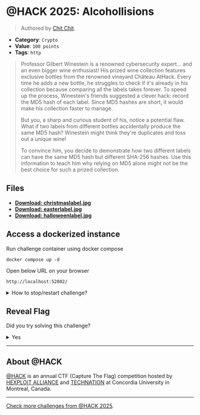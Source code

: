# @HACK 2025: Alcohollisions

> Authored by [Chit Chit](https://github.com/littleSquid00).

- **Category**: `Crypto`
- **Value**: `100 points`
- **Tags**: `http`

> Professor Gilbert Winestein is a renowned cybersecurity expert... and an even bigger wine enthusiast!
> His prized wine collection features exclusive bottles from the renowned vineyard Château AtHack.
> Every time he adds a new bottle, he struggles to check if it's already in his collection because comparing all the labels takes forever.
> To speed up the process, Winestein's friends suggested a clever hack: record the MD5 hash of each label.
> Since MD5 hashes are short, it would make his collection faster to manage.
> 
> But you, a sharp and curious student of his, notice a potential flaw.
> What if two labels from different bottles accidentally produce the same MD5 hash? Winestein might think they're duplicates and toss out a unique wine!
> 
> To convince him, you decide to demonstrate how two different labels can have the same MD5 hash but different SHA-256 hashes. Use this information to teach him why relying on MD5 alone might not be the best choice for such a prized collection.
> 

## Files
- **[Download: christmaslabel.jpg](https://github.com/athack-ctf/chall2025-alcohollisions/raw/refs/heads/main/offline-artifacts/christmaslabel.jpg)**
- **[Download: easterlabel.jpg](https://github.com/athack-ctf/chall2025-alcohollisions/raw/refs/heads/main/offline-artifacts/easterlabel.jpg)**
- **[Download: halloweenlabel.jpg](https://github.com/athack-ctf/chall2025-alcohollisions/raw/refs/heads/main/offline-artifacts/halloweenlabel.jpg)**

## Access a dockerized instance

Run challenge container using docker compose
```
docker compose up -d
```
Open below URL on your browser
```
http://localhost:52002/
```
<details>
<summary>
How to stop/restart challenge?
</summary>

To stop the challenge run
```
docker compose stop
```
To restart the challenge run
```
docker compose restart
```

</details>


## Reveal Flag

Did you try solving this challenge?
<details>
<summary>
Yes
</summary>

Did you **REALLY** try solving this challenge?

<details>
<summary>
Yes, I promise!
</summary>

Flag: `ATHACKCTF{y0uar3aSharpStud3nt}`

</details>
</details>


---

## About @HACK
[@HACK](https://athackctf.com/) is an annual CTF (Capture The Flag) competition hosted by [HEXPLOIT ALLIANCE](https://hexploit-alliance.com/) and [TECHNATION](https://technationcanada.ca/) at Concordia University in Montreal, Canada.

---
[Check more challenges from @HACK 2025](https://github.com/athack-ctf/AtHackCTF-2025-Challenges).